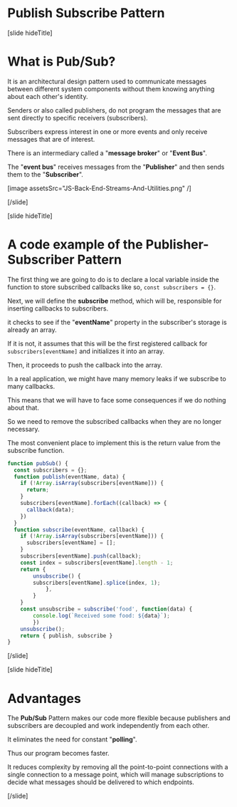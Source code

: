 # Publish Subscribe Pattern

[slide hideTitle]

# What is Pub/Sub?

It is an architectural design pattern used to communicate messages between different system components without them knowing anything about each other's identity.

Senders or also called publishers, do not program the messages that are sent directly to specific receivers (subscribers).

Subscribers express interest in one or more events and only receive messages that are of interest.

There is an intermediary called a "**message broker**" or "**Event Bus**".

The "**event bus**" receives messages from the "**Publisher**" and then sends them to the "**Subscriber**".

[image assetsSrc="JS-Back-End-Streams-And-Utilities.png" /]

[/slide]

[slide hideTitle]

# A code example of the Publisher-Subscriber Pattern

The first thing we are going to do is to declare a local variable inside the function to store subscribed callbacks like so, `const subscribers = {}`.

Next, we will define the **subscribe** method, which will be, responsible for inserting callbacks to subscribers.

it checks to see if the "**eventName**" property in the subscriber's storage is already an array. 

If it is not, it assumes that this will be the first registered callback for `subscribers[eventName]` and initializes it into an array. 

Then, it proceeds to push the callback into the array.

In a real application, we might have many memory leaks if we subscribe to many callbacks.

This means that we will have to face some consequences if we do nothing about that.

So we need to remove the subscribed callbacks when they are no longer necessary. 

The most convenient place to implement this is the return value from the subscribe function.

```js
function pubSub() {
  const subscribers = {};
  function publish(eventName, data) {
    if (!Array.isArray(subscribers[eventName])) {
      return;
    }
    subscribers[eventName].forEach((callback) => {
      callback(data);
    })
  }
  function subscribe(eventName, callback) {
    if (!Array.isArray(subscribers[eventName])) {
      subscribers[eventName] = [];
    }
    subscribers[eventName].push(callback);
    const index = subscribers[eventName].length - 1;
    return {
        unsubscribe() {
        subscribers[eventName].splice(index, 1);
            },
        }
    }
    const unsubscribe = subscribe('food', function(data) {
        console.log(`Received some food: ${data}`);
        })
    unsubscribe();
    return { publish, subscribe }
}
```

[/slide]

[slide hideTitle]

# Advantages

The **Pub/Sub** Pattern makes our code more flexible because publishers and subscribers are decoupled and work independently from each other.

It eliminates the need for constant "**polling**". 

Thus our program becomes faster.

It reduces complexity by removing all the point-to-point connections with a single connection to a message point, which will manage subscriptions to decide what messages should be delivered to which endpoints.

[/slide]